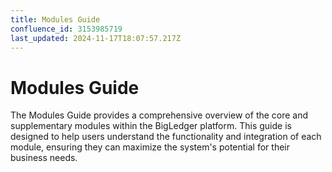 ```yaml
---
title: Modules Guide
confluence_id: 3153985719
last_updated: 2024-11-17T18:07:57.217Z
---
```


# Modules Guide

The Modules Guide provides a comprehensive overview of the core and supplementary modules within the BigLedger platform. This guide is designed to help users understand the functionality and integration of each module, ensuring they can maximize the system's potential for their business needs.
